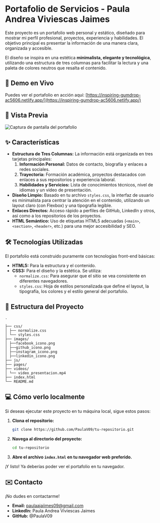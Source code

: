 # Portafolio de Servicios - Paula Andrea Viviescas Jaimes

Este proyecto es un portafolio web personal y estático, diseñado para mostrar mi perfil profesional, proyectos, experiencia y habilidades. El objetivo principal es presentar la información de una manera clara, organizada y accesible.

El diseño se inspira en una estética **minimalista, elegante y tecnológica**, utilizando una estructura de tres columnas para facilitar la lectura y una paleta de colores neutros que resalta el contenido.

## 🚀 Demo en Vivo

Puedes ver el portafolio en acción aquí: [https://inspiring-gumdrop-ac5606.netlify.app/](https://inspiring-gumdrop-ac5606.netlify.app/)

## 📸 Vista Previa

![Captura de pantalla del portafolio](https://i.ibb.co/ksYNxDjT/Captura-de-pantalla-2025-08-30-090756.png)

## ✨ Características

-   **Estructura de Tres Columnas:** La información está organizada en tres tarjetas principales:
    1.  **Información Personal:** Datos de contacto, biografía y enlaces a redes sociales.
    2.  **Trayectoria:** Formación académica, proyectos destacados con enlaces a sus repositorios y experiencia laboral.
    3.  **Habilidades y Servicios:** Lista de conocimientos técnicos, nivel de idiomas y un video de presentación.
-   **Diseño Limpio:** Basado en tu archivo `styles.css`, la interfaz de usuario es minimalista para centrar la atención en el contenido, utilizando un layout claro (con Flexbox) y una tipografía legible.
-   **Enlaces Directos:** Acceso rápido a perfiles de GitHub, LinkedIn y otros, así como a los repositorios de los proyectos.
-   **HTML Semántico:** Uso de etiquetas HTML5 adecuadas (`<main>`, `<section>`, `<header>`, etc.) para una mejor accesibilidad y SEO.

## 🛠️ Tecnologías Utilizadas

El portafolio está construido puramente con tecnologías front-end básicas:

-   **HTML5:** Para la estructura y el contenido.
-   **CSS3:** Para el diseño y la estética. Se utiliza:
    -   `normalize.css`: Para asegurar que el sitio se vea consistente en diferentes navegadores.
    -   `styles.css`: Hoja de estilos personalizada que define el layout, la tipografía, los colores y el estilo general del portafolio.

## 📂 Estructura del Proyecto

```
.

├── css/
│ ├── normalize.css
│ └── styles.css
├── images/
│ ├──facebook_icono.png
│ ├──github_icono.png
│ ├──instagram_icono.png
│ ├──linkedin_icono.png
├── js/
├── pages/
├── videos/
│ └── video_presentacion.mp4
├── index.html
└── README.md
```

## 💻 Cómo verlo localmente

Si deseas ejecutar este proyecto en tu máquina local, sigue estos pasos:

1.  **Clona el repositorio:**
    ```bash
    git clone https://github.com/PaulaV09/tu-repositorio.git
    ```
2.  **Navega al directorio del proyecto:**
    ```bash
    cd tu-repositorio
    ```
3.  **Abre el archivo `index.html` en tu navegador web preferido.**

¡Y listo! Ya deberías poder ver el portafolio en tu navegador.

## ✉️ Contacto

¡No dudes en contactarme!

-   **Email:** paulaajaiimes09@gmail.com
-   **LinkedIn:** Paula Andrea Viviescas Jaimes
-   **GitHub:** @PaulaV09

